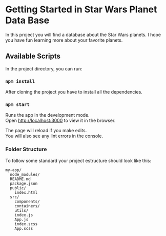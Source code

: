 # Getting Started in Star Wars Planet Data Base
In this project you will find a database about the Star Wars planets. I hope you have fun learning more about your favorite planets.

## Available Scripts
In the project directory, you can run:

### `npm install`
After cloning the project you have to install all the dependencies.
### `npm start`

Runs the app in the development mode.\
Open [http://localhost:3000](http://localhost:3000) to view it in the browser.

The page will reload if you make edits.\
You will also see any lint errors in the console.

### Folder Structure

To follow some standard your project estructure should look like this:

```
my-app/
  node_modules/
  README.md
  package.json
  public/
    index.html
  src/
    components/
    containers/
    utils/
    index.js
    App.js
    index.scss
    App.scss
```
